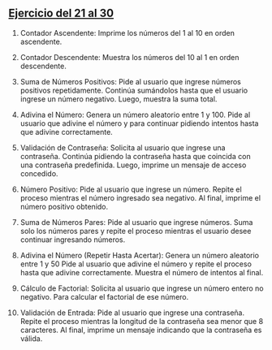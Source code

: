 ## [Ejercicio del 21 al 30](./21_30)

1. Contador Ascendente: Imprime los números del 1 al 10 en orden ascendente.

2. Contador Descendente: Muestra los números del 10 al 1 en orden descendente.

3. Suma de Números Positivos: Pide al usuario que ingrese números positivos
repetidamente. Continúa sumándolos hasta que el usuario ingrese un número
negativo. Luego, muestra la suma total.

4. Adivina el Número: Genera un número aleatorio entre 1 y 100. Pide al usuario que
adivine el número y para continuar pidiendo intentos hasta que adivine
correctamente.

5. Validación de Contraseña: Solicita al usuario que ingrese una contraseña.
Continúa pidiendo la contraseña hasta que coincida con una contraseña predefinida.
Luego, imprime un mensaje de acceso concedido.

6. Número Positivo: Pide al usuario que ingrese un número. Repite 
el proceso
mientras el número ingresado sea negativo. Al final, imprime el número positivo
obtenido.

7. Suma de Números Pares: Pide al usuario que ingrese números. Suma solo los
números pares y repite el proceso mientras el usuario desee continuar ingresando
números.

8. Adivina el Número (Repetir Hasta Acertar): Genera un número aleatorio entre 1 y
50 Pide al usuario que adivine el número y repite el proceso hasta que adivine
correctamente. Muestra el número de intentos al final.

9. Cálculo de Factorial: Solicita al usuario que ingrese un número entero no negativo.
Para calcular el factorial de ese número.

10. Validación de Entrada: Pide al usuario que ingrese una contraseña. Repite el
proceso mientras la longitud de la contraseña sea menor que 8 caracteres. Al final,
imprime un mensaje indicando que la contraseña es válida.